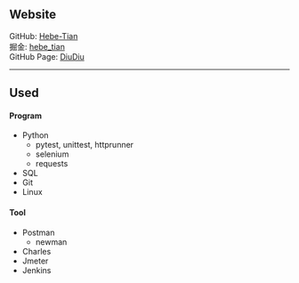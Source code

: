 ## Website  
GitHub: [Hebe-Tian](https://github.com/hebe-tian)  
掘金: [hebe_tian](https://juejin.cn/user/1937762180937559)  
GitHub Page: [DiuDiu](https://hebe-tian.github.io)  

---
## Used  
#### Program  
* Python  
  * pytest, unittest, httprunner  
  * selenium  
  * requests  
* SQL  
* Git  
* Linux  
  
#### Tool  
* Postman  
  * newman  
* Charles  
* Jmeter  
* Jenkins  
